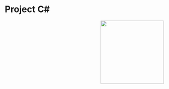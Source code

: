 # Project C#
<html>
  <a href="https://github.com/AndreZila01/Project-Mod16-C-Sharp"><img src="https://upload.wikimedia.org/wikipedia/commons/7/7a/C_Sharp_logo.svg" align="right" height="200px auto"></a>
  
</html>
